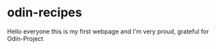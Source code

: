 # odin-recipes

Hello everyone this is my first webpage and I'm very proud, grateful for Odin-Project
